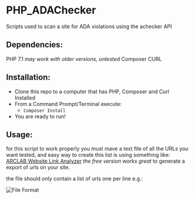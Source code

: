 # PHP_ADAChecker
Scripts used to scan a site for ADA violations using the achecker API

## Dependencies:

PHP 7.1 *may work with older versions, untested*
Composer
CURL

## Installation:

* Clone this repo to a computer that has PHP, Composer and Curl Installed
* From a Command Prompt/Terminal execute:
    - ``Composer Install``
* You are ready to run!

## Usage:

for this script to work properly you must mave a text file of all the URLs you want tested, and easy way to create this list is using something like: [ARCLAB Website Link Analyzer](https://www.arclab.com/en/websitelinkanalyzer/) *the free version works great* to generate a export of urls on your site.

the file should only contain a list of urls one per line e.g.:

![File Format]("/doc/csvss.png?raw=true")
